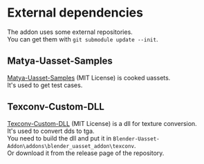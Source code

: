 # External dependencies
The addon uses some external repositories.<br>
You can get them with `git submodule update --init`.

## Matya-Uasset-Samples
[Matya-Uasset-Samples](https://github.com/matyalatte/Matya-Uasset-Samples) (MIT License)
 is cooked uassets.<br>
 It's used to get test cases.<br>
 
 ## Texconv-Custom-DLL
 [Texconv-Custom-DLL](https://github.com/matyalatte/Texconv-Custom-DLL) (MIT License)
  is a dll for texture conversion.<br>
It's used to convert dds to tga.<br>
You need to build the dll and put it in `Blender-Uasset-Addon\addons\blender_uasset_addon\texconv`.<br>
Or download it from the release page of the repository.